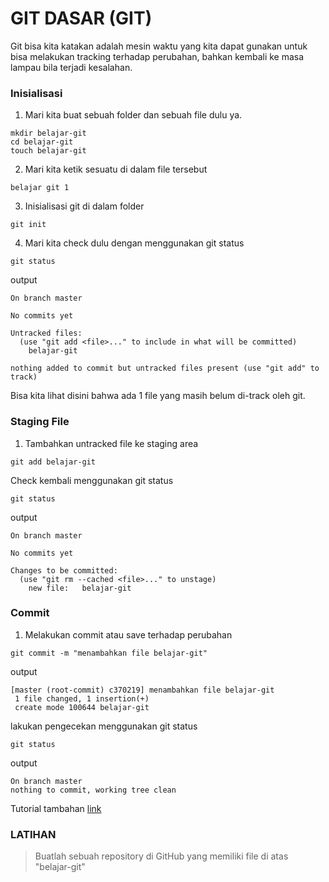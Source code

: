 # GIT DASAR (GIT)
Git bisa kita katakan adalah mesin waktu yang kita dapat gunakan untuk bisa melakukan tracking terhadap perubahan, bahkan kembali ke masa
lampau bila terjadi kesalahan.
### **Inisialisasi**
1. Mari kita buat sebuah folder dan sebuah file dulu ya.
```
mkdir belajar-git
cd belajar-git
touch belajar-git
```
2. Mari kita ketik sesuatu di dalam file tersebut
```
belajar git 1
```
3. Inisialisasi git di dalam folder
```
git init
```
4. Mari kita check dulu dengan menggunakan git status
```
git status
```
output
```
On branch master

No commits yet

Untracked files:
  (use "git add <file>..." to include in what will be committed)
	belajar-git

nothing added to commit but untracked files present (use "git add" to track)
```
Bisa kita lihat disini bahwa ada 1 file yang masih belum di-track oleh git.
### **Staging File**
1. Tambahkan untracked file ke staging area
```
git add belajar-git
```
Check kembali menggunakan git status
```
git status
```
output
```
On branch master

No commits yet

Changes to be committed:
  (use "git rm --cached <file>..." to unstage)
	new file:   belajar-git
```
### **Commit**
1. Melakukan commit atau save terhadap perubahan
```
git commit -m "menambahkan file belajar-git"
```
output
```
[master (root-commit) c370219] menambahkan file belajar-git
 1 file changed, 1 insertion(+)
 create mode 100644 belajar-git
```
lakukan pengecekan menggunakan git status
```
git status
```
output
```
On branch master
nothing to commit, working tree clean
```
Tutorial tambahan [link](https://ludesdeveloper.wordpress.com/2021/06/17/basic-penggunaan-git/)
### **LATIHAN**
> Buatlah sebuah repository di GitHub yang memiliki file di atas "belajar-git" 
